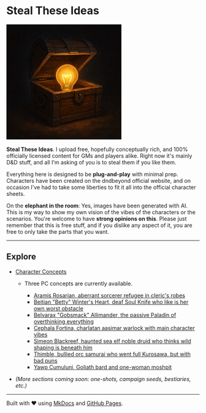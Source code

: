 # Steal These Ideas

<img src="assets/sti.png" alt="STI" width="300">

**Steal These Ideas**. I upload free, hopefully conceptually rich, and 100% officially licensed content for GMs and players alike. Right now it's mainly D&D stuff, and all I'm asking of you is to steal them if you like them.

Everything here is designed to be **plug-and-play** with minimal prep. Characters have been created on the dndbeyond official website, and on occasion I've had to take some liberties to fit it all into the official character sheets. 

On the **elephant in the room**: Yes, images have been generated with AI. This is my way to show my own vision of the vibes of the characters or the scenarios. You're welcome to have **strong opinions on this**. Please just remember that this is free stuff, and if you dislike any aspect of it, you are free to only take the parts that you want. 

---

## Explore

* [Character Concepts](character-concepts/)

  * Three PC concepts are currently available.

    * [Aramis Rosarian, aberrant sorcerer refugee in cleric's robes](character_concepts/aramis-rosarian)
	* [Beitian "Betty" Winter's Heart, deaf Soul Knife who like is her own worst obstacle](character_concepts/beitian-winters-heart)
	* [Belvarax "Gobsmack" Allimander, the passive Paladin of overthinking everything](character_concepts/belvarax-allimander)
    * [Cephala Fortina, charlatan aasimar warlock with main character vibes](character_concepts/cephala-fortina)
	* [Simeon Blackreef, haunted sea elf noble druid who thinks wild shaping is beneath him](character_concepts/simeon-blackreef)
	* [Thimble, bullied orc samurai who went full Kurosawa, but with bad puns](character_concepts/thimble)
	* [Yawp Cumuluni, Goliath bard and one-woman moshpit](character_concepts/yawp-cumuluni) 
* *(More sections coming soon: one-shots, campaign seeds, bestiaries, etc.)*

---

Built with ❤️ using [MkDocs](https://www.mkdocs.org) and [GitHub Pages](https://pages.github.com/).
